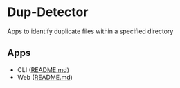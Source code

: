 # Dup-Detector

Apps to identify duplicate files within a specified directory

## Apps

- CLI ([README.md](apps/cli/README.md))
- Web ([README.md](apps/web/README.md))
